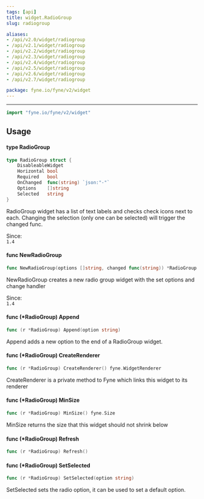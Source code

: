 ```yaml
---
tags: [api]
title: widget.RadioGroup
slug: radiogroup

aliases:
- /api/v2.0/widget/radiogroup
- /api/v2.1/widget/radiogroup
- /api/v2.2/widget/radiogroup
- /api/v2.3/widget/radiogroup
- /api/v2.4/widget/radiogroup
- /api/v2.5/widget/radiogroup
- /api/v2.6/widget/radiogroup
- /api/v2.7/widget/radiogroup

package: fyne.io/fyne/v2/widget
---
```



---
```go
import "fyne.io/fyne/v2/widget"
```

## Usage

#### type RadioGroup

```go
type RadioGroup struct {
	DisableableWidget
	Horizontal bool
	Required   bool
	OnChanged  func(string) `json:"-"`
	Options    []string
	Selected   string
}
```

RadioGroup widget has a list of text labels and checks check icons next to each. Changing the selection (only one can be selected) will trigger the changed func.


<div class="since">Since: <code>
1.4</code></div>

#### func  NewRadioGroup

```go
func NewRadioGroup(options []string, changed func(string)) *RadioGroup
```
NewRadioGroup creates a new radio group widget with the set options and change handler


<div class="since">Since: <code>
1.4</code></div>

#### func (*RadioGroup) Append

```go
func (r *RadioGroup) Append(option string)
```
Append adds a new option to the end of a RadioGroup widget.

#### func (*RadioGroup) CreateRenderer

```go
func (r *RadioGroup) CreateRenderer() fyne.WidgetRenderer
```
CreateRenderer is a private method to Fyne which links this widget to its renderer

#### func (*RadioGroup) MinSize

```go
func (r *RadioGroup) MinSize() fyne.Size
```
MinSize returns the size that this widget should not shrink below

#### func (*RadioGroup) Refresh

```go
func (r *RadioGroup) Refresh()
```

#### func (*RadioGroup) SetSelected

```go
func (r *RadioGroup) SetSelected(option string)
```
SetSelected sets the radio option, it can be used to set a default option.
